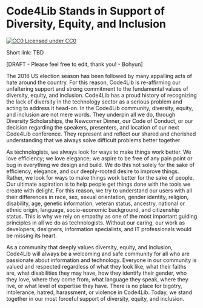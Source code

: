 Code4Lib Stands in Support of Diversity, Equity, and Inclusion 
==============================================================

[![CC0](http://i.creativecommons.org/p/zero/1.0/80x15.png) Licensed under CC0](http://creativecommons.org/publicdomain/zero/1.0/)

Short link: TBD

[DRAFT - Please feel free to edit, thank you! - Bohyun]


The 2016 US election season has been followed by many appalling acts of hate around the country. For this reason, Code4Lib is re-affirming our unfaltering support and strong commitment to the fundamental values of diversity, equity, and inclusion. Code4Lib has a proud history of recognizing the lack of diversity in the technology sector as a serious problem and acting to address it head-on. In the Code4Lib community, diversity, equity, and inclusion are not mere words. They underpin all we do, through Diversity Scholarships, the Newcomer Dinner, our Code of Conduct, or our decision regarding the speakers, presenters, and location of our next Code4Lib conference. They represent and reflect our shared and cherished understanding that we always solve difficult problems better together

As technologists, we always look for ways to make things work better. We love efficiency; we love elegance; we aspire to be free of any pain point or bug in everything we design and build. We do this not solely for the sake of efficiency, elegance, and our deeply-rooted desire to improve things. Rather, we look for ways to make things work better for the sake of people. Our ultimate aspiration is to help people get things done with the tools we create with delight. For this reason, we try to understand our users with all their differences in race, sex, sexual orientation, gender identity, religion, disability, age, genetic information, veteran status, ancestry, national or ethnic origin, language, socio-economic background, and citizenship status. This is why we rely on empathy as one of the most important guiding principles in all we do as technologists. Without our caring, our work as developers, designers, information specialists, and IT professionals would be missing its heart. 

As a community that deeply values diversity, equity, and inclusion, Code4Lib will always be a welcoming and safe community for all who are passionate about information and technology. Everyone in our community is valued and respected regardless of what they look like, what their faiths are, what disabilities they may have, how they identify their gender, who they love, where they come from, what language they speak, where they live, or what level of expertise they have. There is no place for bigotry, intolerance, hatred, harassment, or violence in Code4Lib. Today, we stand together in our most forceful support of diversity, equity, and inclusion. 

